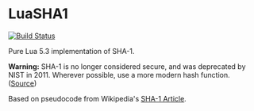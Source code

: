 # LuaSHA1
[![Build Status](https://travis-ci.org/gmichael225/LuaSHA1.svg?branch=master)](https://travis-ci.org/gmichael225/LuaSHA1)

Pure Lua 5.3 implementation of SHA-1.

**Warning:** SHA-1 is no longer considered secure, and was deprecated by NIST in 2011. Wherever possible, use a more modern hash function.
([Source](https://shattered.it/))

Based on pseudocode from Wikipedia's [SHA-1 Article](https://en.wikipedia.org/wiki/SHA-1#SHA-1_pseudocode).
